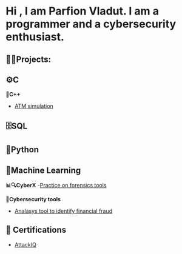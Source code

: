 <h1>Hi , I am Parfion Vladut. I am a programmer and a cybersecurity enthusiast. </h1>

<h2> 👨‍💻Projects: </h2>

<b>⚙️C</b>
-

<b>🚀C++</b>

- [ATM simulation](https://github.com/parfionvladut/atm-software/tree/master)

<b>🗄️SQL</b>
-

<b>🐍Python</b>
-

<b>🤖Machine Learning</b>
-

<b>📊🔍CyberX</b>
-[Practice on forensics tools](https://github.com/parfionvladut/CyberX)

<b>🧰Cybersecurity tools</b>

- [Analasys tool to identify financial fraud](https://github.com/parfionvladut/Digital-proof-abstraction)

<h2>📝 Certifications</h2>

- [AttackIQ](https://www.credly.com/users/parfion-vladut/badges)

